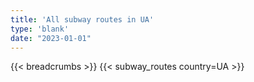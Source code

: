 ```yaml
---
title: 'All subway routes in UA'
type: 'blank'
date: "2023-01-01"
---
```


{{< breadcrumbs >}}
{{< subway_routes country=UA >}}
